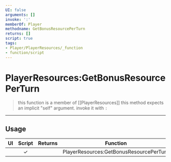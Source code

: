 ```yaml
---
UI: false
arguments: []
invoke: ':'
memberOf: Player
methodname: GetBonusResourcePerTurn
returns: []
script: true
tags:
- Player/PlayerResources/_function
- function/script
---
```

# PlayerResources:GetBonusResourcePerTurn
> this function is a member of [[PlayerResources]]
> this method expects an implicit "self" argument. invoke it with `:`
-----
## Usage
|  UI | Script | Returns | Function | Arguments |
|:---:|:------:|-------:|:--------:|:---------|
| |✓||PlayerResources:GetBonusResourcePerTurn||
